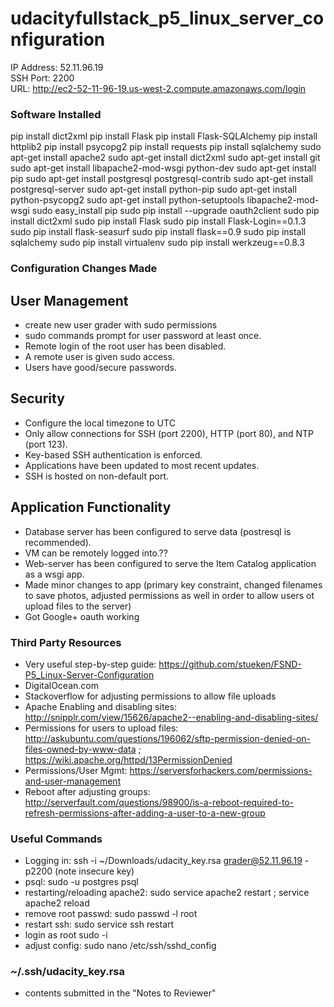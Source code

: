 # udacityfullstack_p5_linux_server_configuration

IP Address: 52.11.96.19 <br>
SSH Port: 2200 <br>
URL: http://ec2-52-11-96-19.us-west-2.compute.amazonaws.com/login <br>

### Software Installed
pip install dict2xml
pip install Flask
pip install Flask-SQLAlchemy
pip install httplib2
pip install psycopg2
pip install requests
pip install sqlalchemy
sudo apt-get install apache2
sudo apt-get install dict2xml
sudo apt-get install git
sudo apt-get install libapache2-mod-wsgi python-dev
sudo apt-get install pip
sudo apt-get install postgresql postgresql-contrib
sudo apt-get install postgresql-server
sudo apt-get install python-pip
sudo apt-get install python-psycopg2
sudo apt-get install python-setuptools libapache2-mod-wsgi
sudo easy_install pip
sudo pip install --upgrade oauth2client
sudo pip install dict2xml
sudo pip install Flask
sudo pip install Flask-Login==0.1.3
sudo pip install flask-seasurf
sudo pip install flask==0.9
sudo pip install sqlalchemy
sudo pip install virtualenv
sudo pip install werkzeug==0.8.3

### Configuration Changes Made
## User Management
- create new user grader with sudo permissions
- sudo commands prompt for user password at least once.
- Remote login of the root user has been disabled.
- A remote user is given sudo access.
- Users have good/secure passwords.

## Security
- Configure the local timezone to UTC
- Only allow connections for SSH (port 2200), HTTP (port 80), and NTP (port 123).
- Key-based SSH authentication is enforced.
- Applications have been updated to most recent updates.
- SSH is hosted on non-default port.

## Application Functionality
- Database server has been configured to serve data (postresql is recommended).
- VM can be remotely logged into.??
- Web-server has been configured to serve the Item Catalog application as a wsgi app.
- Made minor changes to app (primary key constraint, changed filenames to save photos, adjusted permissions as well in order to allow users ot upload files to the server)
- Got Google+ oauth working

### Third Party Resources
- Very useful step-by-step guide: https://github.com/stueken/FSND-P5_Linux-Server-Configuration
- DigitalOcean.com
- Stackoverflow for adjusting permissions to allow file uploads
- Apache Enabling and disabling sites: http://snipplr.com/view/15626/apache2--enabling-and-disabling-sites/
- Permissions for users to upload files: http://askubuntu.com/questions/196062/sftp-permission-denied-on-files-owned-by-www-data ; https://wiki.apache.org/httpd/13PermissionDenied
- Permissions/User Mgmt: https://serversforhackers.com/permissions-and-user-management
- Reboot after adjusting groups: http://serverfault.com/questions/98900/is-a-reboot-required-to-refresh-permissions-after-adding-a-user-to-a-new-group

### Useful Commands
- Logging in: ssh -i ~/Downloads/udacity_key.rsa grader@52.11.96.19 -p2200 (note insecure key)
- psql: sudo -u postgres psql
- restarting/reloading apache2: sudo service apache2 restart ; service apache2 reload
- remove root passwd: sudo passwd -l root
- restart ssh: sudo service ssh restart
- login as root sudo -i
- adjust config: sudo nano /etc/ssh/sshd_config

### ~/.ssh/udacity_key.rsa
- contents submitted in the "Notes to Reviewer"

